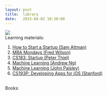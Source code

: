 ```yaml
---
layout: post
title:  library
date:   2015-04-02 10:30:00
---
```

![](https://cdn-images-1.medium.com/max/1600/1*ZPmJDuuKeTanovNPQ3rjEg.png)
<br/>
Learning materials:
1. [How to Start a Startup (Sam Altman)](http://startupclass.samaltman.com)
2. [MBA Mondays (Fred Wilson)](http://avc.com/archive/#mba_mondays_archive)
3. [CS183: Startup (Peter Thiel)](http://blakemasters.com/peter-thiels-cs183-startup)
4. [Machine Learning (Andrew Ng)](https://www.coursera.org/learn/machine-learning?siteID=SAyYsTvLiGQ-lDQByUB4kHcDUkQvunWcUA&utm_content=10&utm_medium=partners&utm_source=linkshare&utm_campaign=SAyYsTvLiGQ) 
5. [Machine Learning (John Paisley)](https://www.class-central.com/mooc/7231/edx-machine-learning)
6. [CS193P: Developing Apps for iOS (Stanford)]()

<br/>
Books:
<br/>
